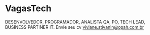 # VagasTech
DESENVOLVEDOR, PROGRAMADOR, ANALISTA QA, PO, TECH LEAD, BUSINESS PARTINER IT.
Envie seu cv viviane.stivanin@opah.com.br
